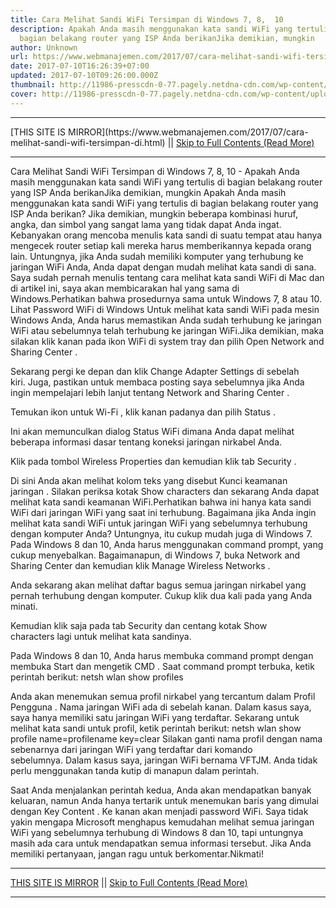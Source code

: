 ```yaml
---
title: Cara Melihat Sandi WiFi Tersimpan di Windows 7, 8,  10
description: Apakah Anda masih menggunakan kata sandi WiFi yang tertulis di
  bagian belakang router yang ISP Anda berikanJika demikian, mungkin
author: Unknown
url: https://www.webmanajemen.com/2017/07/cara-melihat-sandi-wifi-tersimpan-di.html
date: 2017-07-10T16:26:39+07:00
updated: 2017-07-10T09:26:00.000Z
thumbnail: http://11986-presscdn-0-77.pagely.netdna-cdn.com/wp-content/uploads/2016/03/open-network-sharing-center.png
cover: http://11986-presscdn-0-77.pagely.netdna-cdn.com/wp-content/uploads/2016/03/open-network-sharing-center.png
---
```


<hr/> [THIS SITE IS MIRROR](https://www.webmanajemen.com/2017/07/cara-melihat-sandi-wifi-tersimpan-di.html) || <a href="https://www.webmanajemen.com/2017/07/cara-melihat-sandi-wifi-tersimpan-di.html" rel="follow" class="button" id="read-more">Skip to Full Contents (Read More)</a> <hr/> Cara Melihat Sandi WiFi Tersimpan di Windows 7, 8,  10 - Apakah Anda masih menggunakan kata sandi WiFi yang tertulis di bagian belakang router yang ISP Anda berikanJika demikian, mungkin Apakah Anda masih menggunakan kata sandi WiFi yang tertulis di bagian belakang router yang ISP Anda berikan? Jika demikian, mungkin beberapa kombinasi huruf, angka, dan simbol yang sangat lama yang tidak dapat Anda ingat.
Kebanyakan orang mencoba menulis kata sandi di suatu tempat atau hanya mengecek router setiap kali mereka harus memberikannya kepada orang lain. Untungnya, jika Anda sudah memiliki komputer yang terhubung ke jaringan WiFi Anda, Anda dapat dengan mudah melihat kata sandi di sana.
Saya sudah pernah menulis tentang cara melihat kata sandi WiFi di Mac dan di artikel ini, saya akan membicarakan hal yang sama di Windows.Perhatikan bahwa prosedurnya sama untuk Windows 7, 8 atau 10.
Lihat Password WiFi di Windows
Untuk melihat kata sandi WiFi pada mesin Windows Anda, Anda harus memastikan Anda sudah terhubung ke jaringan WiFi atau sebelumnya telah terhubung ke jaringan WiFi.Jika demikian, maka silakan klik kanan pada ikon WiFi di system tray dan pilih Open Network and Sharing Center .

Sekarang pergi ke depan dan klik Change Adapter Settings di sebelah kiri. Juga, pastikan untuk membaca posting saya sebelumnya jika Anda ingin mempelajari lebih lanjut tentang Network and Sharing Center .

Temukan ikon untuk Wi-Fi , klik kanan padanya dan pilih Status .

Ini akan memunculkan dialog Status WiFi dimana Anda dapat melihat beberapa informasi dasar tentang koneksi jaringan nirkabel Anda.

Klik pada tombol Wireless Properties dan kemudian klik tab Security .

Di sini Anda akan melihat kolom teks yang disebut Kunci keamanan jaringan . Silakan periksa kotak Show characters dan sekarang Anda dapat melihat kata sandi keamanan WiFi.Perhatikan bahwa ini hanya kata sandi WiFi dari jaringan WiFi yang saat ini terhubung. Bagaimana jika Anda ingin melihat kata sandi WiFi untuk jaringan WiFi yang sebelumnya terhubung dengan komputer Anda?
Untungnya, itu cukup mudah juga di Windows 7. Pada Windows 8 dan 10, Anda harus menggunakan command prompt, yang cukup menyebalkan. Bagaimanapun, di Windows 7, buka Network and Sharing Center dan kemudian klik Manage Wireless Networks .

Anda sekarang akan melihat daftar bagus semua jaringan nirkabel yang pernah terhubung dengan komputer. Cukup klik dua kali pada yang Anda minati.

Kemudian klik saja pada tab Security dan centang kotak Show characters lagi untuk melihat kata sandinya.

Pada Windows 8 dan 10, Anda harus membuka command prompt dengan membuka Start dan mengetik CMD . Saat command prompt terbuka, ketik perintah berikut:
 netsh wlan show profiles

Anda akan menemukan semua profil nirkabel yang tercantum dalam Profil Pengguna . Nama jaringan WiFi ada di sebelah kanan. Dalam kasus saya, saya hanya memiliki satu jaringan WiFi yang terdaftar. Sekarang untuk melihat kata sandi untuk profil, ketik perintah berikut:
 netsh wlan show profile name=profilename key=clear
Silakan ganti nama profil dengan nama sebenarnya dari jaringan WiFi yang terdaftar dari komando sebelumnya. Dalam kasus saya, jaringan WiFi bernama VFTJM. Anda tidak perlu menggunakan tanda kutip di manapun dalam perintah.

Saat Anda menjalankan perintah kedua, Anda akan mendapatkan banyak keluaran, namun Anda hanya tertarik untuk menemukan baris yang dimulai dengan Key Content . Ke kanan akan menjadi password WiFi. Saya tidak yakin mengapa Microsoft menghapus kemudahan melihat semua jaringan WiFi yang sebelumnya terhubung di Windows 8 dan 10, tapi untungnya masih ada cara untuk mendapatkan semua informasi tersebut. Jika Anda memiliki pertanyaan, jangan ragu untuk berkomentar.Nikmati! <hr/> [THIS SITE IS MIRROR](https://www.webmanajemen.com/2017/07/cara-melihat-sandi-wifi-tersimpan-di.html) || <a href="https://www.webmanajemen.com/2017/07/cara-melihat-sandi-wifi-tersimpan-di.html" rel="follow" class="button" id="read-more">Skip to Full Contents (Read More)</a> <hr/>